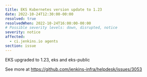 ```yaml
---
title: EKS Kubernetes version update to 1.23
date: 2022-10-24T12:30:00-00:00
resolved: true
resolvedWhen: 2022-10-24T16:00:00-00:00
# Possible severity levels: down, disrupted, notice
severity: notice
affected:
  - ci.jenkins.io agents
section: issue
---
```


EKS upgraded to 1.23, eks and eks-public

See more at https://github.com/jenkins-infra/helpdesk/issues/3053
